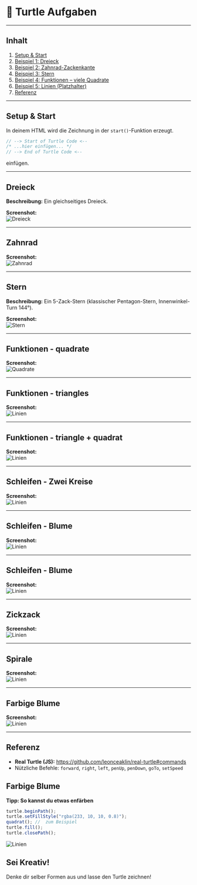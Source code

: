 # 🎨 Turtle Aufgaben

---
## Inhalt

1. [Setup & Start](#setup--start)
2. [Beispiel 1: Dreieck](#beispiel-1-dreieck)
3. [Beispiel 2: Zahnrad-Zackenkante](#beispiel-2-zahnrad-zackenkante)
4. [Beispiel 3: Stern](#beispiel-3-stern)
5. [Beispiel 4: Funktionen – viele Quadrate](#beispiel-4-funktionen--viele-quadrate)
6. [Beispiel 5: Linien (Platzhalter)](#beispiel-5-linien-platzhalter)
7. [Referenz](#referenz)

---

## Setup & Start

In deinem HTML wird die Zeichnung in der `start()`-Funktion erzeugt.  

```js
// --> Start of Turtle Code <--
/* ...hier einfügen... */
// --> End of Turtle Code <--
```

einfügen.

---

## Dreieck

**Beschreibung:** Ein gleichseitiges Dreieck.

**Screenshot:**  
![Dreieck](images/dreieck.png)

---

## Zahnrad

**Screenshot:**  
![Zahnrad](images/zahnrad.png)

---

## Stern

**Beschreibung:** Ein 5-Zack-Stern (klassischer Pentagon-Stern, Innenwinkel-Turn 144°).

**Screenshot:**  
![Stern](images/stern.png)

---

## Funktionen - quadrate

**Screenshot:**  
![Quadrate](images/funktionen-quadrate.png)

---

## Funktionen - triangles

**Screenshot:**  
![Linien](images/funktionen-triangles.png)

---

## Funktionen - triangle + quadrat

**Screenshot:**  
![Linien](images/funktionen-triangle+quadrat.png)

---

## Schleifen - Zwei Kreise

**Screenshot:**  
![Linien](images/funktionen-triangle+quadrat.png)

---

## Schleifen - Blume

**Screenshot:**  
![Linien](images/funktionen-triangle+quadrat.png)

---

## Schleifen - Blume

**Screenshot:**  
![Linien](images/funktionen-triangle+quadrat.png)

---

## Zickzack

**Screenshot:**  
![Linien](images/zickzack.png)

---

## Spirale

**Screenshot:**  
![Linien](images/spirale.png)

---

## Farbige Blume

**Screenshot:**  
![Linien](images/farbige-blume.png)

---

## Referenz

- **Real Turtle (JS):** https://github.com/leonceaklin/real-turtle#commands
- Nützliche Befehle: `forward`, `right`, `left`, `penUp`, `penDown`, `goTo`, `setSpeed`


## Farbige Blume

**Tipp: So kannst du etwas enfärben**

```javascript
turtle.beginPath();
turtle.setFillStyle("rgba(233, 10, 10, 0.8)");
quadrat(); //  zum Beispiel
turtle.fill();
turtle.closePath();
```

![Linien](images/farbige-blume.png)

## Sei Kreativ!

Denke dir selber Formen aus und lasse den Turtle zeichnen!
